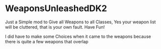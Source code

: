 # WeaponsUnleashedDK2

Just a Simple mod to Give all Weapons to all Classes, Yes your weapon list will be cluttered, that is your own fault.
Have Fun!

I did have to make some Choices when it came to the weapons because there is quite a few weapons that overlap
